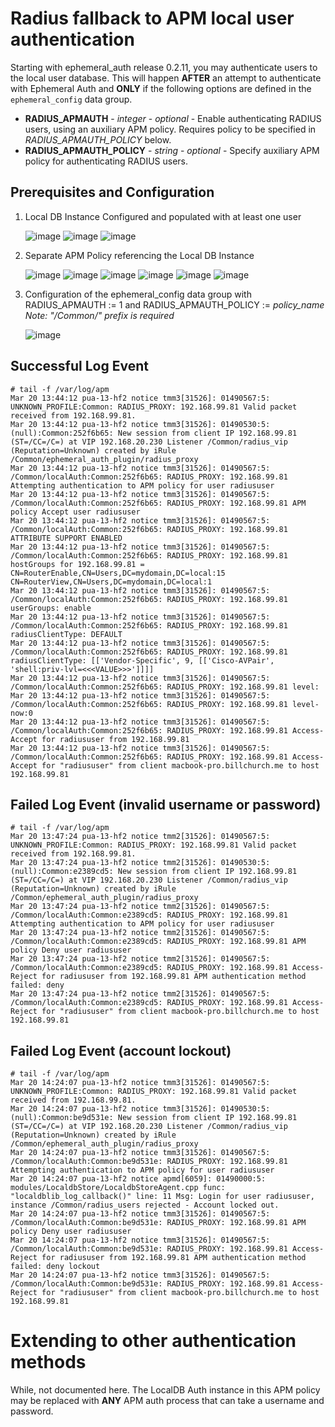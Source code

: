# Radius fallback to APM local user authentication
Starting with ephemeral_auth release 0.2.11, you may authenticate users to the local user database. This will happen **AFTER** an attempt to authenticate with Ephemeral Auth and **ONLY** if the following options are defined in the `ephemeral_config` data group.

* **RADIUS_APMAUTH** - _integer_ - _optional_ - Enable authenticating RADIUS users, using an auxiliary APM policy. Requires policy to be specified in _RADIUS_APMAUTH_POLICY_ below.
* **RADIUS_APMAUTH_POLICY** - _string_ - _optional_ - Specify auxiliary APM policy for authenticating RADIUS users.

## Prerequisites and Configuration
1. Local DB Instance Configured and populated with at least one user

   ![image](https://user-images.githubusercontent.com/1668075/37670974-0678217c-2c41-11e8-9606-2090442fb74e.png)
   ![image](https://user-images.githubusercontent.com/1668075/37670985-12d38916-2c41-11e8-94be-4a9843a1ff1e.png)
   ![image](https://user-images.githubusercontent.com/1668075/37670996-1a695f98-2c41-11e8-8f6b-dc829c521662.png)

2. Separate APM Policy referencing the Local DB Instance

   ![image](https://user-images.githubusercontent.com/1668075/37670954-f891520e-2c40-11e8-8025-135567c76ca6.png)
   ![image](https://user-images.githubusercontent.com/1668075/37675031-91daf664-2c4a-11e8-92c2-490833b8d2a7.png)
   ![image](https://user-images.githubusercontent.com/1668075/37672333-1cb4b98e-2c44-11e8-85cc-6274fdc6a5ff.png)
   ![image](https://user-images.githubusercontent.com/1668075/37670924-dfa37538-2c40-11e8-9196-db89959c2327.png)
   ![image](https://user-images.githubusercontent.com/1668075/37670936-e937b67c-2c40-11e8-89bc-d650447027f6.png)
   ![image](https://user-images.githubusercontent.com/1668075/37675074-b29ab254-2c4a-11e8-9da4-014f79219a17.png)

3. Configuration of the ephemeral_config data group with RADIUS_APMAUTH := 1 and RADIUS_APMAUTH_POLICY := _policy_name_ _Note: "/Common/" prefix is required_

   ![image](https://user-images.githubusercontent.com/1668075/37671057-3e856278-2c41-11e8-9ab3-b32a5a772e3a.png)

## Successful Log Event
```
# tail -f /var/log/apm
Mar 20 13:44:12 pua-13-hf2 notice tmm3[31526]: 01490567:5: UNKNOWN_PROFILE:Common: RADIUS_PROXY: 192.168.99.81 Valid packet received from 192.168.99.81.
Mar 20 13:44:12 pua-13-hf2 notice tmm3[31526]: 01490530:5: (null):Common:252f6b65: New session from client IP 192.168.99.81 (ST=/CC=/C=) at VIP 192.168.20.230 Listener /Common/radius_vip (Reputation=Unknown) created by iRule /Common/ephemeral_auth_plugin/radius_proxy
Mar 20 13:44:12 pua-13-hf2 notice tmm3[31526]: 01490567:5: /Common/localAuth:Common:252f6b65: RADIUS_PROXY: 192.168.99.81 Attempting authentication to APM policy for user radiususer
Mar 20 13:44:12 pua-13-hf2 notice tmm3[31526]: 01490567:5: /Common/localAuth:Common:252f6b65: RADIUS_PROXY: 192.168.99.81 APM policy Accept user radiususer
Mar 20 13:44:12 pua-13-hf2 notice tmm3[31526]: 01490567:5: /Common/localAuth:Common:252f6b65: RADIUS_PROXY: 192.168.99.81 ATTRIBUTE SUPPORT ENABLED
Mar 20 13:44:12 pua-13-hf2 notice tmm3[31526]: 01490567:5: /Common/localAuth:Common:252f6b65: RADIUS_PROXY: 192.168.99.81 hostGroups for 192.168.99.81 = CN=RouterEnable,CN=Users,DC=mydomain,DC=local:15 CN=RouterView,CN=Users,DC=mydomain,DC=local:1
Mar 20 13:44:12 pua-13-hf2 notice tmm3[31526]: 01490567:5: /Common/localAuth:Common:252f6b65: RADIUS_PROXY: 192.168.99.81 userGroups: enable
Mar 20 13:44:12 pua-13-hf2 notice tmm3[31526]: 01490567:5: /Common/localAuth:Common:252f6b65: RADIUS_PROXY: 192.168.99.81 radiusClientType: DEFAULT
Mar 20 13:44:12 pua-13-hf2 notice tmm3[31526]: 01490567:5: /Common/localAuth:Common:252f6b65: RADIUS_PROXY: 192.168.99.81 radiusClientType: [['Vendor-Specific', 9, [['Cisco-AVPair', 'shell:priv-lvl=<<<VALUE>>>']]]]
Mar 20 13:44:12 pua-13-hf2 notice tmm3[31526]: 01490567:5: /Common/localAuth:Common:252f6b65: RADIUS_PROXY: 192.168.99.81 level:
Mar 20 13:44:12 pua-13-hf2 notice tmm3[31526]: 01490567:5: /Common/localAuth:Common:252f6b65: RADIUS_PROXY: 192.168.99.81 level-now:0
Mar 20 13:44:12 pua-13-hf2 notice tmm3[31526]: 01490567:5: /Common/localAuth:Common:252f6b65: RADIUS_PROXY: 192.168.99.81 Access-Accept for radiususer from 192.168.99.81 
Mar 20 13:44:12 pua-13-hf2 notice tmm3[31526]: 01490567:5: /Common/localAuth:Common:252f6b65: RADIUS_PROXY: 192.168.99.81 Access-Accept for "radiususer" from client macbook-pro.billchurch.me to host 192.168.99.81
```

## Failed Log Event (invalid username or password)
```
# tail -f /var/log/apm
Mar 20 13:47:24 pua-13-hf2 notice tmm2[31526]: 01490567:5: UNKNOWN_PROFILE:Common: RADIUS_PROXY: 192.168.99.81 Valid packet received from 192.168.99.81.
Mar 20 13:47:24 pua-13-hf2 notice tmm2[31526]: 01490530:5: (null):Common:e2389cd5: New session from client IP 192.168.99.81 (ST=/CC=/C=) at VIP 192.168.20.230 Listener /Common/radius_vip (Reputation=Unknown) created by iRule /Common/ephemeral_auth_plugin/radius_proxy
Mar 20 13:47:24 pua-13-hf2 notice tmm2[31526]: 01490567:5: /Common/localAuth:Common:e2389cd5: RADIUS_PROXY: 192.168.99.81 Attempting authentication to APM policy for user radiususer
Mar 20 13:47:24 pua-13-hf2 notice tmm2[31526]: 01490567:5: /Common/localAuth:Common:e2389cd5: RADIUS_PROXY: 192.168.99.81 APM policy Deny user radiususer
Mar 20 13:47:24 pua-13-hf2 notice tmm2[31526]: 01490567:5: /Common/localAuth:Common:e2389cd5: RADIUS_PROXY: 192.168.99.81 Access-Reject for radiususer from 192.168.99.81 APM authentication method failed: deny
Mar 20 13:47:24 pua-13-hf2 notice tmm2[31526]: 01490567:5: /Common/localAuth:Common:e2389cd5: RADIUS_PROXY: 192.168.99.81 Access-Reject for "radiususer" from client macbook-pro.billchurch.me to host 192.168.99.81
```

## Failed Log Event (account lockout)

```
# tail -f /var/log/apm
Mar 20 14:24:07 pua-13-hf2 notice tmm3[31526]: 01490567:5: UNKNOWN_PROFILE:Common: RADIUS_PROXY: 192.168.99.81 Valid packet received from 192.168.99.81.
Mar 20 14:24:07 pua-13-hf2 notice tmm3[31526]: 01490530:5: (null):Common:be9d531e: New session from client IP 192.168.99.81 (ST=/CC=/C=) at VIP 192.168.20.230 Listener /Common/radius_vip (Reputation=Unknown) created by iRule /Common/ephemeral_auth_plugin/radius_proxy
Mar 20 14:24:07 pua-13-hf2 notice tmm3[31526]: 01490567:5: /Common/localAuth:Common:be9d531e: RADIUS_PROXY: 192.168.99.81 Attempting authentication to APM policy for user radiususer
Mar 20 14:24:07 pua-13-hf2 notice apmd[6059]: 01490000:5: modules/LocaldbStore/LocaldbStoreAgent.cpp func: "localdblib_log_callback()" line: 11 Msg: Login for user radiususer, instance /Common/radius_users rejected - Account locked out.
Mar 20 14:24:07 pua-13-hf2 notice tmm3[31526]: 01490567:5: /Common/localAuth:Common:be9d531e: RADIUS_PROXY: 192.168.99.81 APM policy Deny user radiususer
Mar 20 14:24:07 pua-13-hf2 notice tmm3[31526]: 01490567:5: /Common/localAuth:Common:be9d531e: RADIUS_PROXY: 192.168.99.81 Access-Reject for radiususer from 192.168.99.81 APM authentication method failed: deny lockout
Mar 20 14:24:07 pua-13-hf2 notice tmm3[31526]: 01490567:5: /Common/localAuth:Common:be9d531e: RADIUS_PROXY: 192.168.99.81 Access-Reject for "radiususer" from client macbook-pro.billchurch.me to host 192.168.99.81
```

# Extending to other authentication methods
While, not documented here. The LocalDB Auth instance in this APM policy may be replaced with **ANY** APM auth process that can take a username and password.